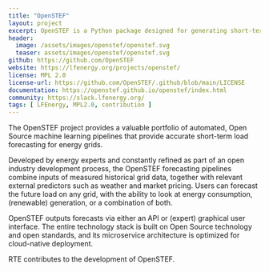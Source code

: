 ```yaml
---
title: "OpenSTEF"
layout: project
excerpt: OpenSTEF is a Python package designed for generating short-term forecasts in the energy sector.
header:
  image: /assets/images/openstef/openstef.svg
  teaser: assets/images/openstef/openstef.svg
github: https://github.com/OpenSTEF
website: https://lfenergy.org/projects/openstef/
license: MPL 2.0
license-url: https://github.com/OpenSTEF/.github/blob/main/LICENSE
documentation: https://openstef.github.io/openstef/index.html
community: https://slack.lfenergy.org/
tags: [ LFEnergy, MPL2.0, contribution ]
---
```


The OpenSTEF project provides a valuable portfolio of automated, Open Source machine learning pipelines that provide
accurate short-term load forecasting for energy grids.  
  
Developed by energy experts and constantly refined as part of an open industry development process, the OpenSTEF
forecasting pipelines combine inputs of measured historical grid data, together with relevant external predictors such
as weather and market pricing. Users can forecast the future load on any grid, with the ability to look at energy
consumption, (renewable) generation, or a combination of both.  
  
OpenSTEF outputs forecasts via either an API or (expert) graphical user interface. The entire technology stack is built
on Open Source technology and open standards, and its microservice architecture is optimized for cloud-native
deployment.  
  
RTE contributes to the development of OpenSTEF.